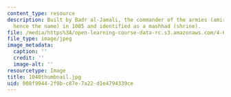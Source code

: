```yaml
---
content_type: resource
description: Built by Badr al-Jamali, the commander of the armies (amir al-juyush,
  hence the name) in 1085 and identified as a mashhad (shrine).
file: /media/https%3A/open-learning-course-data-rc.s3.amazonaws.com/4-614-religious-architecture-and-islamic-cultures-fall-2002/008f99442f9bc87e7a22d1e4794339ce_1040thumbnail.jpg
file_type: image/jpeg
image_metadata:
  caption: ''
  credit: ''
  image-alt: ''
resourcetype: Image
title: 1040thumbnail.jpg
uid: 008f9944-2f9b-c87e-7a22-d1e4794339ce
---
```

